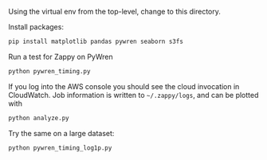 Using the virtual env from the top-level, change to this directory.

Install packages:

```bash
pip install matplotlib pandas pywren seaborn s3fs
```

Run a test for Zappy on PyWren

```bash
python pywren_timing.py
```

If you log into the AWS console you should see the cloud invocation in CloudWatch.
Job information is written to `~/.zappy/logs`, and can be plotted with

```bash
python analyze.py
``` 

Try the same on a large dataset:

```bash
python pywren_timing_log1p.py
```
